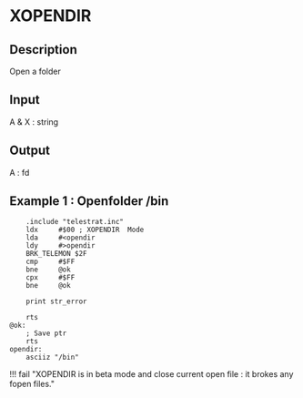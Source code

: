 # XOPENDIR

## Description

Open a folder

## Input

A & X : string

## Output

A : fd

## Example 1 : Openfolder /bin

```ca65
    .include "telestrat.inc"
    ldx     #$00 ; XOPENDIR  Mode
    lda     #<opendir
    ldy     #>opendir
    BRK_TELEMON $2F
    cmp     #$FF
    bne     @ok
    cpx     #$FF
    bne     @ok

    print str_error

    rts
@ok:
    ; Save ptr
    rts
opendir:
    asciiz "/bin"
```

!!! fail "XOPENDIR is in beta mode and close current open file : it brokes any fopen files."

